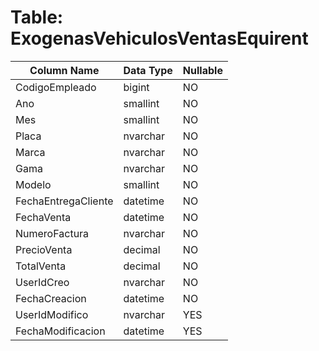 # Table: ExogenasVehiculosVentasEquirent

| Column Name | Data Type | Nullable |
|-------------|-----------|----------|
| CodigoEmpleado | bigint | NO |
| Ano | smallint | NO |
| Mes | smallint | NO |
| Placa | nvarchar | NO |
| Marca | nvarchar | NO |
| Gama | nvarchar | NO |
| Modelo | smallint | NO |
| FechaEntregaCliente | datetime | NO |
| FechaVenta | datetime | NO |
| NumeroFactura | nvarchar | NO |
| PrecioVenta | decimal | NO |
| TotalVenta | decimal | NO |
| UserIdCreo | nvarchar | NO |
| FechaCreacion | datetime | NO |
| UserIdModifico | nvarchar | YES |
| FechaModificacion | datetime | YES |
